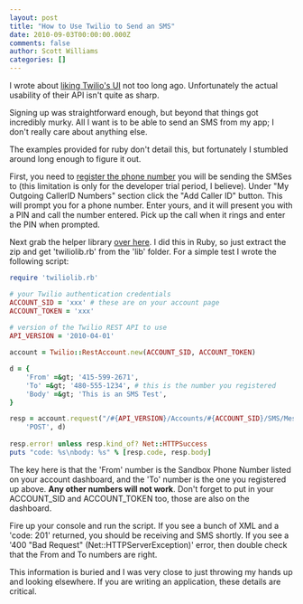 ```yaml
---
layout: post
title: "How to Use Twilio to Send an SMS"
date: 2010-09-03T00:00:00.000Z
comments: false
author: Scott Williams
categories: []
---
```

I wrote about <a href="./1279646643000.jpg">liking Twilio's UI</a> not too long ago. Unfortunately the actual usability of their API isn't quite as sharp.

Signing up was straightforward enough, but beyond that things got incredibly murky. All I want is to be able to send an SMS from my app; I don't really care about anything else.

The examples provided for ruby don't detail this, but fortunately I stumbled around long enough to figure it out.

First, you need to <a href="https://www.twilio.com/user/account/phone-numbers/">register the phone number</a> you will be sending the SMSes to (this limitation is only for the developer trial period, I believe). Under "My Outgoing CallerID Numbers" section click the "Add Caller ID" button. This will prompt you for a phone number. Enter yours, and it will present you with a PIN and call the number entered. Pick up the call when it rings and enter the PIN when prompted.

Next grab the helper library <a href="http://www.twilio.com/docs/libraries/">over here</a>. I did this in Ruby, so just extract the zip and get 'twiliolib.rb' from the 'lib' folder. For a simple test I wrote the following script:

```ruby
require 'twiliolib.rb'

# your Twilio authentication credentials
ACCOUNT_SID = 'xxx' # these are on your account page
ACCOUNT_TOKEN = 'xxx'
 
# version of the Twilio REST API to use
API_VERSION = '2010-04-01'

account = Twilio::RestAccount.new(ACCOUNT_SID, ACCOUNT_TOKEN)

d = {
    'From' =&gt; '415-599-2671',
    'To' =&gt; '480-555-1234', # this is the number you registered
    'Body' =&gt; 'This is an SMS Test',
}

resp = account.request("/#{API_VERSION}/Accounts/#{ACCOUNT_SID}/SMS/Messages",
    'POST', d)
    
resp.error! unless resp.kind_of? Net::HTTPSuccess
puts "code: %s\nbody: %s" % [resp.code, resp.body]
```

The key here is that the 'From' number is the Sandbox Phone Number listed on your account dashboard, and the 'To' number is the one you registered up above. <strong>Any other numbers will not work</strong>. Don't forget to put in your ACCOUNT_SID and ACCOUNT_TOKEN too, those are also on the dashboard.

Fire up your console and run the script. If you see a bunch of XML and a 'code: 201' returned, you should be receiving and SMS shortly. If you see a '400 "Bad Request" (Net::HTTPServerException)' error, then double check that the From and To numbers are right.

This information is buried and I was very close to just throwing my hands up and looking elsewhere. If you are writing an application, these details are critical.